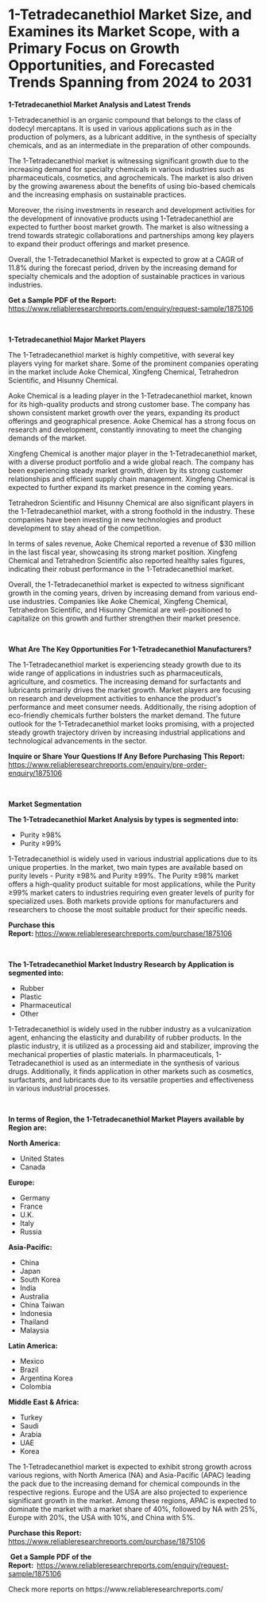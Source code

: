 <p><h1>1-Tetradecanethiol Market Size, and Examines its Market Scope, with a Primary Focus on Growth Opportunities, and Forecasted Trends Spanning from 2024 to 2031</h1></p><p><strong>1-Tetradecanethiol Market Analysis and Latest Trends</strong></p>
<p><p>1-Tetradecanethiol is an organic compound that belongs to the class of dodecyl mercaptans. It is used in various applications such as in the production of polymers, as a lubricant additive, in the synthesis of specialty chemicals, and as an intermediate in the preparation of other compounds.</p><p>The 1-Tetradecanethiol market is witnessing significant growth due to the increasing demand for specialty chemicals in various industries such as pharmaceuticals, cosmetics, and agrochemicals. The market is also driven by the growing awareness about the benefits of using bio-based chemicals and the increasing emphasis on sustainable practices.</p><p>Moreover, the rising investments in research and development activities for the development of innovative products using 1-Tetradecanethiol are expected to further boost market growth. The market is also witnessing a trend towards strategic collaborations and partnerships among key players to expand their product offerings and market presence.</p><p>Overall, the 1-Tetradecanethiol Market is expected to grow at a CAGR of 11.8% during the forecast period, driven by the increasing demand for specialty chemicals and the adoption of sustainable practices in various industries.</p></p>
<p><strong>Get a Sample PDF of the Report:&nbsp;</strong> <a href="https://www.reliableresearchreports.com/enquiry/request-sample/1875106">https://www.reliableresearchreports.com/enquiry/request-sample/1875106</a></p>
<p>&nbsp;</p>
<p><strong>1-Tetradecanethiol Major Market Players</strong></p>
<p><p>The 1-Tetradecanethiol market is highly competitive, with several key players vying for market share. Some of the prominent companies operating in the market include Aoke Chemical, Xingfeng Chemical, Tetrahedron Scientific, and Hisunny Chemical.</p><p>Aoke Chemical is a leading player in the 1-Tetradecanethiol market, known for its high-quality products and strong customer base. The company has shown consistent market growth over the years, expanding its product offerings and geographical presence. Aoke Chemical has a strong focus on research and development, constantly innovating to meet the changing demands of the market.</p><p>Xingfeng Chemical is another major player in the 1-Tetradecanethiol market, with a diverse product portfolio and a wide global reach. The company has been experiencing steady market growth, driven by its strong customer relationships and efficient supply chain management. Xingfeng Chemical is expected to further expand its market presence in the coming years.</p><p>Tetrahedron Scientific and Hisunny Chemical are also significant players in the 1-Tetradecanethiol market, with a strong foothold in the industry. These companies have been investing in new technologies and product development to stay ahead of the competition.</p><p>In terms of sales revenue, Aoke Chemical reported a revenue of $30 million in the last fiscal year, showcasing its strong market position. Xingfeng Chemical and Tetrahedron Scientific also reported healthy sales figures, indicating their robust performance in the 1-Tetradecanethiol market.</p><p>Overall, the 1-Tetradecanethiol market is expected to witness significant growth in the coming years, driven by increasing demand from various end-use industries. Companies like Aoke Chemical, Xingfeng Chemical, Tetrahedron Scientific, and Hisunny Chemical are well-positioned to capitalize on this growth and further strengthen their market presence.</p></p>
<p>&nbsp;</p>
<p><strong>What Are The Key Opportunities For 1-Tetradecanethiol Manufacturers?</strong></p>
<p><p>The 1-Tetradecanethiol market is experiencing steady growth due to its wide range of applications in industries such as pharmaceuticals, agriculture, and cosmetics. The increasing demand for surfactants and lubricants primarily drives the market growth. Market players are focusing on research and development activities to enhance the product's performance and meet consumer needs. Additionally, the rising adoption of eco-friendly chemicals further bolsters the market demand. The future outlook for the 1-Tetradecanethiol market looks promising, with a projected steady growth trajectory driven by increasing industrial applications and technological advancements in the sector.</p></p>
<p><strong>Inquire or Share Your Questions If Any Before Purchasing This Report:</strong> <a href="https://www.reliableresearchreports.com/enquiry/pre-order-enquiry/1875106">https://www.reliableresearchreports.com/enquiry/pre-order-enquiry/1875106</a></p>
<p>&nbsp;</p>
<p><strong>Market Segmentation</strong></p>
<p><strong>The 1-Tetradecanethiol Market Analysis by types is segmented into:</strong></p>
<p><ul><li>Purity ≥98%</li><li>Purity ≥99%</li></ul></p>
<p><p>1-Tetradecanethiol is widely used in various industrial applications due to its unique properties. In the market, two main types are available based on purity levels - Purity ≥98% and Purity ≥99%. The Purity ≥98% market offers a high-quality product suitable for most applications, while the Purity ≥99% market caters to industries requiring even greater levels of purity for specialized uses. Both markets provide options for manufacturers and researchers to choose the most suitable product for their specific needs.</p></p>
<p><strong>Purchase this Report:&nbsp;</strong><a href="https://www.reliableresearchreports.com/purchase/1875106">https://www.reliableresearchreports.com/purchase/1875106</a></p>
<p>&nbsp;</p>
<p><strong>The 1-Tetradecanethiol Market Industry Research by Application is segmented into:</strong></p>
<p><ul><li>Rubber</li><li>Plastic</li><li>Pharmaceutical</li><li>Other</li></ul></p>
<p><p>1-Tetradecanethiol is widely used in the rubber industry as a vulcanization agent, enhancing the elasticity and durability of rubber products. In the plastic industry, it is utilized as a processing aid and stabilizer, improving the mechanical properties of plastic materials. In pharmaceuticals, 1-Tetradecanethiol is used as an intermediate in the synthesis of various drugs. Additionally, it finds application in other markets such as cosmetics, surfactants, and lubricants due to its versatile properties and effectiveness in various industrial processes.</p></p>
<p>&nbsp;</p>
<p><strong>In terms of Region, the 1-Tetradecanethiol Market Players available by Region are:</strong></p>
<p>
    <p> <strong> North America: </strong>
        <ul>
            <li>United States</li>
            <li>Canada</li>
        </ul>
        </p> 
    <p> <strong> Europe: </strong>
        <ul>
            <li>Germany</li>
            <li>France</li>
            <li>U.K.</li>
            <li>Italy</li>
            <li>Russia</li>
        </ul>
        </p> 
    <p> <strong> Asia-Pacific: </strong>
        <ul>
            <li>China</li>
            <li>Japan</li>
            <li>South Korea</li>
            <li>India</li>
            <li>Australia</li>
            <li>China Taiwan</li>
            <li>Indonesia</li>
            <li>Thailand</li>
            <li>Malaysia</li>
        </ul>
        </p> 
    <p> <strong> Latin America: </strong>
        <ul>
            <li>Mexico</li>
            <li>Brazil</li>
            <li>Argentina Korea</li>
            <li>Colombia</li>
        </ul>
        </p> 
    <p> <strong> Middle East & Africa: </strong>
        <ul>
            <li>Turkey</li>
            <li>Saudi</li>
            <li>Arabia</li>
            <li>UAE</li>
            <li>Korea</li>
        </ul>
    </p>
    </p>
<p><p>The 1-Tetradecanethiol market is expected to exhibit strong growth across various regions, with North America (NA) and Asia-Pacific (APAC) leading the pack due to the increasing demand for chemical compounds in the respective regions. Europe and the USA are also projected to experience significant growth in the market. Among these regions, APAC is expected to dominate the market with a market share of 40%, followed by NA with 25%, Europe with 20%, the USA with 10%, and China with 5%.</p></p>
<p><strong>Purchase this Report: </strong><a href="https://www.reliableresearchreports.com/purchase/1875106">https://www.reliableresearchreports.com/purchase/1875106</a></p>
<p>&nbsp;<strong>Get a Sample PDF of the Report:&nbsp;&nbsp;</strong><a href="https://www.reliableresearchreports.com/enquiry/request-sample/1875106">https://www.reliableresearchreports.com/enquiry/request-sample/1875106</a></p>
<p><strong></strong></p>
<p>Check more reports on https://www.reliableresearchreports.com/</p>